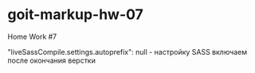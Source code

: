 # goit-markup-hw-07

Home Work #7

"liveSassCompile.settings.autoprefix": null - настройку SASS включаем после окончания верстки
